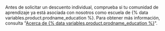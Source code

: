 Antes de solicitar un descuento individual, comprueba si tu comunidad de aprendizaje ya está asociada con nosotros como escuela de {% data variables.product.prodname_education %}. Para obtener más información, consulta "[Acerca de {% data variables.product.prodname_education %}](https://education.github.com/partners/schools)".
